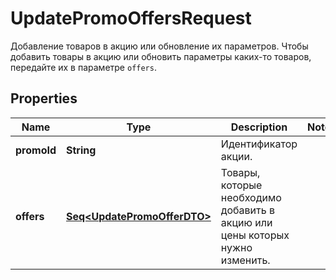 

# UpdatePromoOffersRequest

Добавление товаров в акцию или обновление их параметров.  Чтобы добавить товары в акцию или обновить параметры каких-то товаров, передайте их в параметре `offers`. 

## Properties

Name | Type | Description | Notes
------------ | ------------- | ------------- | -------------
**promoId** | **String** | Идентификатор акции. | 
**offers** | [**Seq&lt;UpdatePromoOfferDTO&gt;**](UpdatePromoOfferDTO.md) | Товары, которые необходимо добавить в акцию или цены которых нужно изменить. | 



